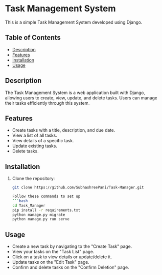 # Task Management System

This is a simple Task Management System developed using Django.

## Table of Contents

- [Description](#description)
- [Features](#features)
- [Installation](#installation)
- [Usage](#usage)


## Description

The Task Management System is a web application built with Django, allowing users to create, view, update, and delete tasks. Users can manage their tasks efficiently through this system.

## Features

- Create tasks with a title, description, and due date.
- View a list of all tasks.
- View details of a specific task.
- Update existing tasks.
- Delete tasks.

## Installation

1. Clone the repository:

   ```bash
   git clone https://github.com/SubhashreePani/Task-Manager.git
   
   Follow these commands to set up 
   ```bash
   cd Task_Manager
   pip install -r requirements.txt
   python manage.py migrate
   python manage.py run serve

## Usage

- Create a new task by navigating to the "Create Task" page.
- View your tasks on the "Task List" page.
- Click on a task to view details or update/delete it.
- Update tasks on the "Edit Task" page.
- Confirm and delete tasks on the "Confirm Deletion" page.


